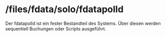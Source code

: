 # /files/fdata/solo/fdatapolld
Der fdatapolld ist ein fester Bestandteil des Systems.
Über diesen werden sequentiell Buchungen oder Scripts ausgeführt.
